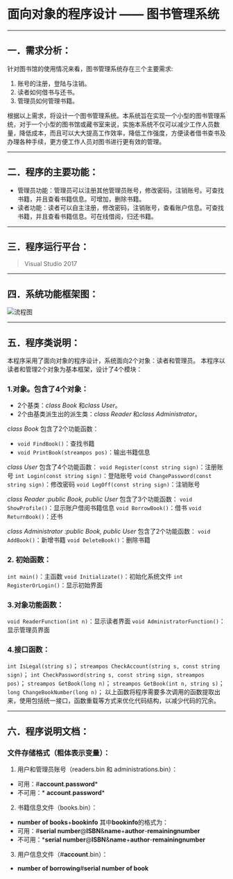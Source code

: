 # 面向对象的程序设计 ——  图书管理系统
---
## 一．需求分析：
针对图书馆的使用情况来看，图书管理系统存在三个主要需求:
1. 账号的注册，登陆与注销。
2. 读者如何借书与还书。
3. 管理员如何管理书籍。

根据以上需求，将设计一个图书管理系统。本系统旨在实现一个小型的图书管理系统，对于一个小型的图书馆或藏书室来说，实施本系统不仅可以减少工作人员数量，降低成本，而且可以大大提高工作效率，降低工作强度，方便读者借书查书及办理各种手续，更方便工作人员对图书进行更有效的管理。

---

## 二．程序的主要功能：
* 管理员功能：管理员可以注册其他管理员账号，修改密码，注销账号。可查找书籍，并且查看书籍信息。可增加，删除书籍。
* 读者功能：读者可以自主注册，修改密码，注销账号，查看账户信息。可查找书籍，并且查看书籍信息。可在线借阅，归还书籍。

---

## 三．程序运行平台：
>Visual Studio 2017

---

## 四．系统功能框架图：
![流程图](http://chuantu.biz/t6/46/1505204541x607756861.png)

---

## 五．程序类说明：
本程序采用了面向对象的程序设计，系统面向2个对象：读者和管理员。
本程序以读者和管理2个对象为基本框架，设计了4个模块：
### 1.对象。包含了4个对象：
* 2个基类：*class Book* 和*class User*。
* 2个由基类派生出的派生类：*class Reader* 和*class Administrator*。

*class Book* 包含了2个功能函数：
* `void FindBook()`：查找书籍
* `void PrintBook(streampos pos)`：输出书籍信息

*class User* 包含了4个功能函数：
`void Register(const string sign)`：注册账号
`int Login(const string sign)`：登陆账号
`void ChangePassword(const string sign)`：修改密码
`void LogOff(const string sign)`：注销账号

*class Reader :public Book, public User* 包含了3个功能函数：
`void ShowProfile()`：显示账户借阅书籍信息
`void BorrowBook()`：借书
`void ReturnBook()`：还书

*class Administrator :public Book, public User* 包含了2个功能函数：
`void AddBook()`：新增书籍
`void DeleteBook()`：删除书籍

### 2. 初始函数：
`int main()`：主函数
`void Initializate()`：初始化系统文件
`int RegisterOrLogin()`：显示初始界面

### 3.对象功能函数：
`void ReaderFunction(int n)`：显示读者界面
`void AdministratorFunction()`：显示管理员界面

### 4.接口函数：
`int IsLegal(string s)`；
`streampos CheckAccount(string s, const string sign)`；
`int CheckPassword(string s, const string sign, streampos pos)`；
`streampos GetBook(long n)`；
`streampos GetBook(int n, string s)`；
`long ChangeBookNumber(long n)`；
以上函数将程序需要多次调用的函数提取出来，使用包括统一接口，函数重载等方式来优化代码结构，以减少代码的冗余。

---

## 六．程序说明文档：
### 文件存储格式（粗体表示变量）：

1. 用户和管理员账号（readers.bin 和 administrations.bin）：
* 可用：#**account**.**password***
* 不可用：* **account**.**password***

2. 书籍信息文件（books.bin）：
* **number of books**+**bookinfo**
其中**bookinfo**的格式为：
* 可用：#**serial number**@**ISBN**&**name**+**author**-**remainingnumber**
* 不可用：***serial number**@**ISBN**&**name**+**author**-**remainingnumber**

3. 用户信息文件（#**account**.bin）：
* **number of borrowing**#**serial number of book**

